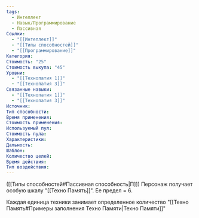 ```yaml
---
tags:
  - Интеллект
  - Навык/Программирование
  - Пассивная
Ссылки:
  - "[[Интеллект]]"
  - "[[Типы способностей]]"
  - "[[Программирование]]"
Категория: 
Стоимость: "25"
Стоимость выкупа: "45"
Уровни:
  - "[[Технопатия 1]]"
  - "[[Технопатия 3]]"
Связанные навыки:
  - "[[Технопатия 1]]"
  - "[[Технопатия 3]]"
Источник:
Тип способности:
Время применения:
Стоимость применения:
Используемый пул:
Стоимость пула:
Характеристики:
Дальность:
Шаблон:
Количество целей:
Время действия:
Тип воздействия:
---
```

([[Типы способностей#Пассивная способность|П]]) Персонаж получает особую шкалу "[[Техно Память]]". Ее предел = 6. 

Каждая единица техники занимает определенное количество "[[Техно Память#Примеры заполнения Техно Памяти|Техно Памяти]]"